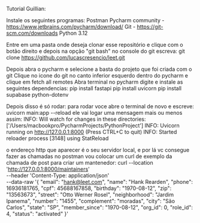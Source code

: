 Tutorial Guillian:

Instale os seguintes programas: 
Postman
Pycharm community - https://www.jetbrains.com/pycharm/download/
Git - https://git-scm.com/downloads
Python 3.12

Entre em uma pasta onde deseja clonar esse repositório e clique com o botão direito e depois na opção "git bash"
no console do git escreva: git clone https://github.com/lucascresencio/leet.git

Depois abra o pycharm e selecione a basta do projeto que foi criada com o git
Clique no icone do git no canto inferior esquerdo dentro do pycharm e clique em fetch all remotes
Abra terminal no pycharm digite e instale as seguintes dependencias:
pip install fastapi
pip install uvicorn
pip install supabase python-dotenv

Depois disso é só rodar:
para rodar voce abre o terminal de novo e escreve: uvicorn main:app --reload
ele vai logar uma mensagem mais ou menos assim:
INFO:     Will watch for changes in these directories: ['/Users/macbookpro/PycharmProjects/PythonProject']
INFO:     Uvicorn running on http://127.0.0.1:8000 (Press CTRL+C to quit)
INFO:     Started reloader process [3148] using StatReload

o endereço http que aparecer é o seu servidor local, e por lá vc consegue fazer as chamadas no postman
vou colocar um curl de exemplo da chamada de post para criar um mantenedor:
curl --location 'http://127.0.0.1:8000/maintainers' \
--header 'Content-Type: application/json' \
--data-raw '{
    "email": "hank@leet.com",
    "name": "Hank Rearden",
    "phone": 16936181765,
    "cpf": 45688167858,
    "birthday": "1970-08-12",
    "zip": "13563673",
    "street": "Otto Werner Rosel",
    "neighborhood": "Jardim Ipanema",
    "number": "1455",
    "complement": "moradas",
    "city": "São Carlos",
    "state": "SP",
    "member_since": "1970-08-12",
    "org_id": 0,
    "role_id": 4,
    "status": "activated"
}'
